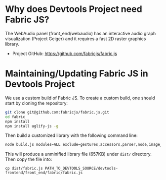 # Why does Devtools Project need Fabric JS?

The WebAudio panel (front_end/webaudio) has an interactive audio graph
visualization (Project Geiger) and it requires a fast 2D raster graphics
library.

  - Project GitHub: https://github.com/fabricjs/fabric.js

# Maintaining/Updating Fabric JS in Devtools Project

We use a custom build of Fabric JS. To create a custom build, one should start
by cloning the repository:

```bash
git clone git@github.com:fabricjs/fabric.js.git
cd fabric
npm install
npm install uglify-js -g
```

Then build a customized library with the following command line:
```bash
node build.js modules=ALL exclude=gestures,accessors,parser,node,image_filters,easing,freedrawing,object_straightening,serialization no-svg-export requirejs minifier=uglifyjs
```

This will produce a unminified library file (657KB) under `dist/` directory.
Then copy the file into:
```
cp dist/fabric.js PATH_TO_DEVTOOLS_SOURCE/devtools-frontend/front_end/fabric/fabric.js
```

